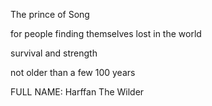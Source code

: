 The prince of Song

for people finding themselves lost in the world

survival and strength

not older than a few 100 years

FULL NAME: Harffan The Wilder